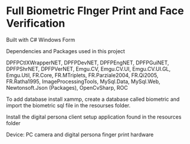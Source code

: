 # Full Biometric FInger Print and Face Verification

Built with C# Windows Form

Dependencies and Packages used in this project

DPFPCtlXWrapperNET, 
DPFPDevNET, 
DPFPEngNET, 
DPFPGuiNET, 
DPFPShrNET, 
DPFPVerNET, 
Emgu.CV, 
Emgu.CV.UI, 
Emgu.CV.UI.GL, 
Emgu.Util, 
FR.Core, 
FR.MTriplets, 
FR.Parziale2004, 
FR.Qi2005, 
FR.Ratha1995, 
ImageProcessingTools, 
MySql.Data, 
MySql.Web, 
Newtonsoft.Json (Packages), 
OpenCvSharp, 
ROC 

To add database install xammp, create a database called biometric and import the biometric sql file in the resourses folder.

Install the digital persona client setup application found in the resources folder

Device: PC camera and digital persona finger print hardware
